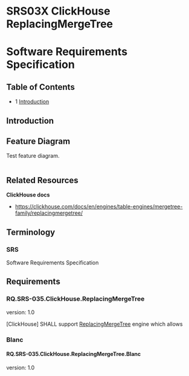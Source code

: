 # SRS03X ClickHouse ReplacingMergeTree
# Software Requirements Specification

## Table of Contents

* 1 [Introduction](#introduction)


## Introduction



## Feature Diagram

Test feature diagram.

```mermaid

```

## Related Resources

**ClickHouse docs**

* https://clickhouse.com/docs/en/engines/table-engines/mergetree-family/replacingmergetree/

## Terminology

### SRS

Software Requirements Specification

## Requirements

### RQ.SRS-035.ClickHouse.ReplacingMergeTree
version: 1.0

[ClickHouse] SHALL support [ReplacingMergeTree] engine which allows 

### Blanc

#### RQ.SRS-035.ClickHouse.ReplacingMergeTree.Blanc
version: 1.0





[SRS]: #srs
[ReplacingMergeTree]: https://clickhouse.com/docs/en/engines/table-engines/mergetree-family/replacingmergetree/



